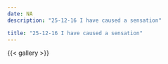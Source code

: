 ```yaml
---
date: NA
description: "25-12-16 I have caused a sensation"

title: "25-12-16 I have caused a sensation"
---
```

{{< gallery >}}
